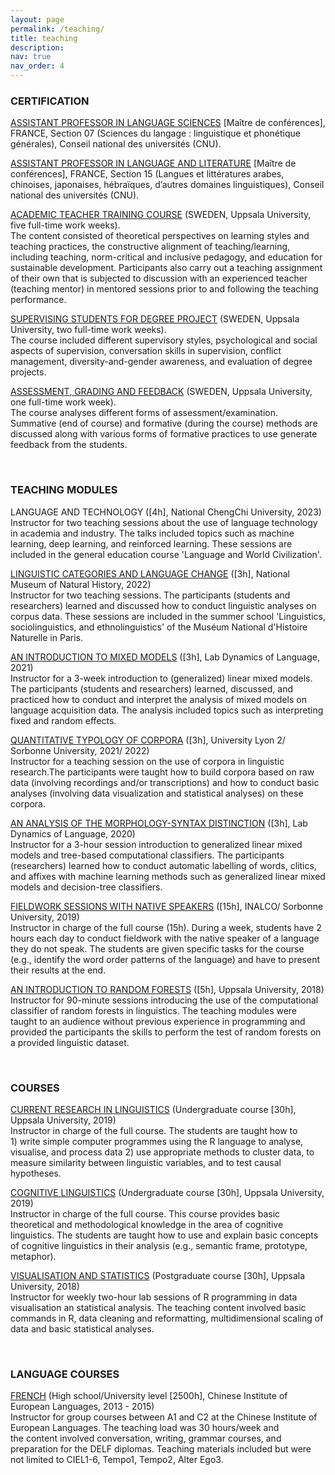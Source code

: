 ```yaml
---
layout: page
permalink: /teaching/
title: teaching
description:
nav: true
nav_order: 4
---
```



### CERTIFICATION

​[ASSISTANT PROFESSOR IN LANGUAGE SCIENCES](https://www.galaxie.enseignementsup-recherche.gouv.fr/ensup/qualification/Resultats_2021/Qualif_MCF2021.pdf) [Maître de conférences], FRANCE, Section 07 (Sciences du langage : linguistique et phonétique générales), Conseil national des universités (CNU).  

[ASSISTANT PROFESSOR IN LANGUAGE AND LITERATURE](https://www.galaxie.enseignementsup-recherche.gouv.fr/ensup/qualification/Resultats_2021/Qualif_MCF2021.pdf) [Maître de conférences], FRANCE, Section 15 (Langues et littératures arabes, chinoises, japonaises, hébraïques, d’autres domaines linguistiques), Conseil national des universités (CNU).  

[ACADEMIC TEACHER TRAINING COURSE](/assets/pdf/TrainingCourse.pdf) (SWEDEN, Uppsala University, five full-time work weeks).  
The content consisted of theoretical perspectives on learning styles and teaching practices, the constructive alignment of teaching/learning, including teaching, norm-critical and inclusive pedagogy, and education for sustainable development. Participants also carry out a teaching assignment of their own that is subjected to discussion with an experienced teacher (teaching mentor) in mentored sessions prior to and following the teaching performance.

[SUPERVISING STUDENTS FOR DEGREE PROJECT](/assets/pdf/Supervising.pdf) (SWEDEN, Uppsala University, two full-time work weeks).  
The course included different supervisory styles, psychological and social aspects of supervision, conversation skills in supervision, conflict management, diversity-and-gender awareness, and evaluation of degree projects.

[ASSESSMENT, GRADING AND FEEDBACK](/assets/pdf/Grading.pdf) (SWEDEN, Uppsala University, one full-time work week).  
The course analyses different forms of assessment/examination. Summative (end of course) and formative (during the course) methods are discussed along with various forms of formative practices to use generate feedback from the students.

&nbsp;
&nbsp;

### TEACHING MODULES

LANGUAGE AND TECHNOLOGY ([4h], National ChengChi University, 2023)  
Instructor for two teaching sessions about the use of language technology in academia and industry. The talks included topics such as machine learning, deep learning, and reinforced learning. These sessions are included in the general education course 'Language and World Civilization'.

[LINGUISTIC CATEGORIES AND LANGUAGE CHANGE](https://formation.mnhn.fr/formations/linguistique-sociolinguistique-ethnolinguistique-langue-tous-etats-2696) ([3h], National Museum of Natural History, 2022)  
Instructor for two teaching sessions. The participants (students and researchers) learned and discussed how to conduct linguistic analyses on corpus data. These sessions are included in the summer school 'Linguistics, sociolinguistics, and ethnolinguistics' of the Muséum National d'Histoire Naturelle in Paris.

[AN INTRODUCTION TO MIXED MODELS](http://www.ddl.cnrs.fr/Info/Index.asp?Langue=FR&Page=Agenda&Jour=21&Mois=6&Annee=2021) ([3h], Lab Dynamics of Language, 2021)  
Instructor for a 3-week introduction to (generalized) linear mixed models. The participants (students and researchers) learned, discussed, and practiced how to conduct and interpret the analysis of mixed models on language acquisition data. The analysis included topics such as interpreting fixed and random effects.

[QUANTITATIVE TYPOLOGY OF CORPORA](https://www.univ-lyon2.fr/medias/fichier/lesla-master-sciences-du-langage-langues-langages-et-enjeux-societaux-web_1580209073106-pdf) ([3h], University Lyon 2/ Sorbonne University, 2021/ 2022)  
Instructor for a teaching session on the use of corpora in linguistic research.The participants were taught how to build corpora based on raw data (involving recordings and/or transcriptions) and how to conduct basic analyses  (involving data visualization and statistical analyses) on these corpora.

[AN ANALYSIS OF THE MORPHOLOGY-SYNTAX DISTINCTION](http://www.ddl.cnrs.fr/Info/Index.asp?Langue=FR&Page=Agenda&Jour=6&Mois=3&Annee=2020) ([3h], Lab Dynamics of Language, 2020)  
Instructor for a 3-hour session introduction to generalized linear mixed models and tree-based computational classifiers. The participants (researchers) learned how to conduct automatic labelling of words, clitics, and affixes with machine learning methods such as generalized linear mixed models and decision-tree classifiers.

[FIELDWORK SESSIONS WITH NATIVE SPEAKERS](https://fieldling.sciencesconf.org/) ([15h], INALCO/ Sorbonne University, 2019)  
Instructor in charge of the full course (15h). During a week, students have 2 hours each day to conduct fieldwork with the native speaker of a language they do not speak. The students are given specific tasks for the course (e.g., identify the word order patterns of the language) and have to present their results at the end.

[AN INTRODUCTION TO RANDOM FORESTS](https://cran.r-project.org/web/packages/randomForest/randomForest.pdf)  ([5h], Uppsala University, 2018)  
Instructor for 90-minute sessions introducing the use of the computational classifier of random forests in linguistics. The teaching modules were taught to an audience without previous experience in programming and provided the participants the skills to perform the test of random forests on a provided linguistic dataset.

&nbsp;
&nbsp;

### COURSES

[CURRENT RESEARCH IN LINGUISTICS](https://www.uu.se/en/admissions/master/selma/kursplan/?kpid=39057&type=1) (Undergraduate course [30h], Uppsala University, 2019)  
Instructor in charge of the full course. The students are taught how to 1) write simple computer programmes using the R language to analyse, visualise, and process data 2) use appropriate methods to cluster data, to measure similarity between linguistic variables, and to test causal hypotheses.

[COGNITIVE LINGUISTICS](https://www.uu.se/en/admissions/master/selma/kursplan/?kpid=39067) (Undergraduate course [30h], Uppsala University, 2019)  
Instructor in charge of the full course. This course provides basic theoretical and methodological knowledge in the area of cognitive linguistics. The students are taught how to use and explain basic concepts of cognitive linguistics in their analysis (e.g., semantic frame, prototype, metaphor).

[VISUALISATION AND STATISTICS](https://github.com/marctang/VisStat-HT18) (Postgraduate course [30h], Uppsala University, 2018)  
Instructor for weekly two-hour lab sessions of R programming in data visualisation an statistical analysis. The teaching content involved basic commands in R, data cleaning and reformatting, multidimensional scaling of data and basic statistical analyses.

&nbsp;
&nbsp;

### LANGUAGE COURSES

[FRENCH](https://ciel.com.tw/) (High school/University level [2500h], Chinese Institute of European Languages, 2013 - 2015)  
Instructor for group courses between A1 and C2 at the Chinese Institute of European Languages. The teaching load was 30 hours/week and the content involved conversation, writing, grammar courses, and preparation for the DELF diplomas. Teaching materials included but were not limited to CIEL1-6, Tempo1, Tempo2, Alter Ego3.


